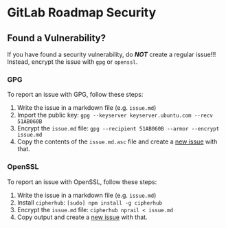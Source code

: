 # GitLab Roadmap Security

## Found a Vulnerability?

If you have found a security vulnerability, do _**NOT**_ create a regular issue!!! Instead, encrypt the issue with `gpg` or `openssl`.

### GPG

To report an issue with GPG, follow these steps:

1.  Write the issue in a markdown file (e.g. `issue.md`)
2.  Import the public key: `gpg --keyserver keyserver.ubuntu.com --recv 51AB060B`
3.  Encrypt the `issue.md` file: `gpg --recipient 51AB060B --armor --encrypt issue.md`
4.  Copy the contents of the `issue.md.asc` file and create a [new issue](https://github.com/Filiosoft/gitlab-roadmap/issues/new) with that.

### OpenSSL

To report an issue with OpenSSL, follow these steps:

1.  Write the issue in a markdown file (e.g. `issue.md`)
2.  Install `cipherhub`: `[sudo] npm install -g cipherhub`
3.  Encrypt the `issue.md` file: `cipherhub nprail < issue.md`
4.  Copy output and create a [new issue](https://github.com/Filiosoft/gitlab-roadmap/issues/new) with that.

